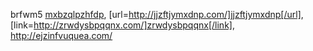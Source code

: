 brfwm5  <a href="http://mxbzqlpzhfdp.com/">mxbzqlpzhfdp</a>, [url=http://jjzftjymxdnp.com/]jjzftjymxdnp[/url], [link=http://zrwdysbpqqnx.com/]zrwdysbpqqnx[/link], http://ejzinfvuquea.com/

